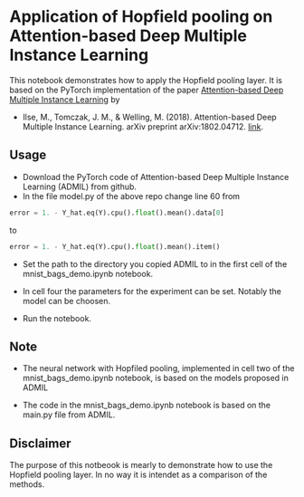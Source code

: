 # Application of Hopfield pooling on Attention-based Deep Multiple Instance Learning

This notebook demonstrates how to apply the Hopfield pooling layer. 
It is based on the PyTorch implementation of the paper [Attention-based Deep Multiple Instance Learning](https://github.com/AMLab-Amsterdam/AttentionDeepMIL) by 
* Ilse, M., Tomczak, J. M., & Welling, M. (2018). Attention-based Deep Multiple Instance Learning. arXiv preprint arXiv:1802.04712. [link](https://arxiv.org/pdf/1802.04712.pdf).


## Usage
* Download the PyTorch code of Attention-based Deep Multiple Instance Learning (ADMIL) from github.
* In the file model.py of the above repo change line 60 from 
```python 
error = 1. - Y_hat.eq(Y).cpu().float().mean().data[0]
``` 
to 
```python 
error = 1. - Y_hat.eq(Y).cpu().float().mean().item()
``` 
* Set the path to the directory you copied ADMIL to in the first cell of the mnist_bags_demo.ipynb notebook. 

* In cell four the parameters for the experiment can be set. Notably the model can be choosen.

* Run the notebook.


## Note
* The neural network with Hopfiled pooling, implemented in cell two of the mnist_bags_demo.ipynb notebook, is based on the models proposed in ADMIL

* The code in the mnist_bags_demo.ipynb notebook is based on the main.py file from ADMIL.


## Disclaimer
The purpose of this notbeook is mearly to demonstrate how to use the Hopfield pooling layer. In no way it is intendet as a comparison of the methods.  


